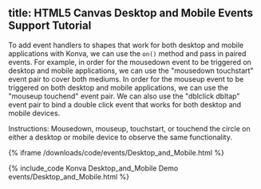 title: HTML5 Canvas Desktop and Mobile Events Support Tutorial
---

To add event handlers to shapes that work for both desktop and mobile applications with Konva, we can use the `on()` method and pass in paired events.
For example, in order for the mousedown event to be triggered on desktop and mobile applications, we can use the "mousedown touchstart" event pair to cover both mediums.
In order for the mouseup event to be triggered on both desktop and mobile applications, we can use the "mouseup touchend" event pair.
We can also use the "dblclick dbltap" event pair to bind a double click event that works for both desktop and mobile devices.

Instructions: Mousedown, mouseup, touchstart, or touchend the circle on either a desktop or mobile device to observe the same functionality.

{% iframe /downloads/code/events/Desktop_and_Mobile.html %}

{% include_code Konva Desktop_and_Mobile Demo events/Desktop_and_Mobile.html %}
